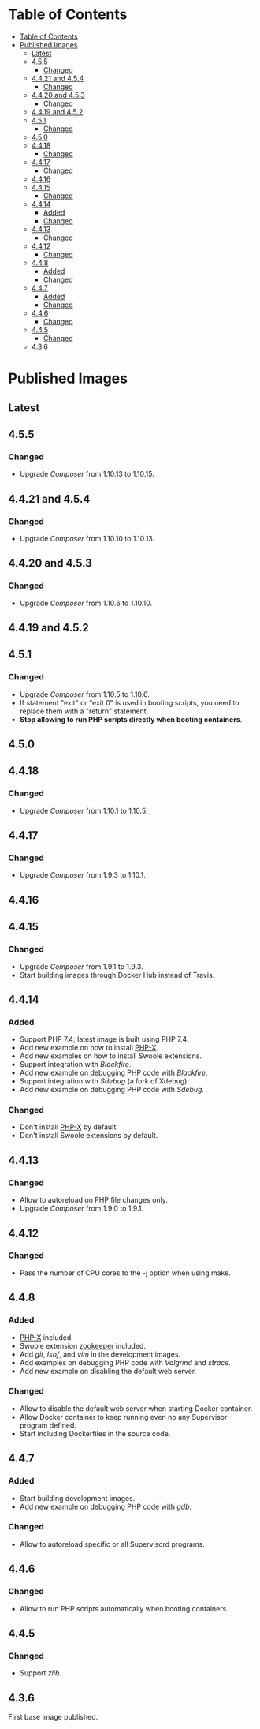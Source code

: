 Table of Contents
=================

   * [Table of Contents](#table-of-contents)
   * [Published Images](#published-images)
      * [Latest](#latest)
      * [4.5.5](#455)
         * [Changed](#changed)
      * [4.4.21 and 4.5.4](#4421-and-454)
         * [Changed](#changed-1)
      * [4.4.20 and 4.5.3](#4420-and-453)
         * [Changed](#changed-2)
      * [4.4.19 and 4.5.2](#4419-and-452)
      * [4.5.1](#451)
         * [Changed](#changed-3)
      * [4.5.0](#450)
      * [4.4.18](#4418)
         * [Changed](#changed-4)
      * [4.4.17](#4417)
         * [Changed](#changed-5)
      * [4.4.16](#4416)
      * [4.4.15](#4415)
         * [Changed](#changed-6)
      * [4.4.14](#4414)
         * [Added](#added)
         * [Changed](#changed-7)
      * [4.4.13](#4413)
         * [Changed](#changed-8)
      * [4.4.12](#4412)
         * [Changed](#changed-9)
      * [4.4.8](#448)
         * [Added](#added-1)
         * [Changed](#changed-10)
      * [4.4.7](#447)
         * [Added](#added-2)
         * [Changed](#changed-11)
      * [4.4.6](#446)
         * [Changed](#changed-12)
      * [4.4.5](#445)
         * [Changed](#changed-13)
      * [4.3.6](#436)

# Published Images

## Latest

## 4.5.5

### Changed
- Upgrade _Composer_ from 1.10.13 to 1.10.15.

## 4.4.21 and 4.5.4

### Changed
- Upgrade _Composer_ from 1.10.10 to 1.10.13.

## 4.4.20 and 4.5.3

### Changed
- Upgrade _Composer_ from 1.10.6 to 1.10.10.

## 4.4.19 and 4.5.2

## 4.5.1

### Changed
- Upgrade _Composer_ from 1.10.5 to 1.10.6.
- If statement "exit" or "exit 0" is used in booting scripts, you need to replace them with a "return" statement.
- **Stop allowing to run PHP scripts directly when booting containers**.

## 4.5.0

## 4.4.18

### Changed
- Upgrade _Composer_ from 1.10.1 to 1.10.5.

## 4.4.17

### Changed
- Upgrade _Composer_ from 1.9.3 to 1.10.1.

## 4.4.16

## 4.4.15

### Changed
- Upgrade _Composer_ from 1.9.1 to 1.9.3.
- Start building images through Docker Hub instead of Travis.

## 4.4.14

### Added
- Support PHP 7.4; latest image is built using PHP 7.4.
- Add new example on how to install [PHP-X](https://github.com/swoole/phpx).
- Add new examples on how to install Swoole extensions.
- Support integration with _Blackfire_.
- Add new example on debugging PHP code with _Blackfire_.
- Support integration with _Sdebug_ (a fork of Xdebug).
- Add new example on debugging PHP code with _Sdebug_.

### Changed
- Don't install [PHP-X](https://github.com/swoole/phpx) by default.
- Don't install Swoole extensions by default.

## 4.4.13

### Changed
- Allow to autoreload on PHP file changes only.
- Upgrade _Composer_ from 1.9.0 to 1.9.1.

## 4.4.12

### Changed
- Pass the number of CPU cores to the -j option when using make.

## 4.4.8

### Added
- [PHP-X](https://github.com/swoole/phpx) included.
- Swoole extension [zookeeper](https://github.com/swoole/ext-zookeeper) included.
- Add _git_, _lsof_, and _vim_ in the development images.
- Add examples on debugging PHP code with _Valgrind_ and _strace_.
- Add new example on disabling the default web server.

### Changed
- Allow to disable the default web server when starting Docker container.
- Allow Docker container to keep running even no any Supervisor program defined.
- Start including Dockerfiles in the source code.

## 4.4.7

### Added
- Start building development images.
- Add new example on debugging PHP code with _gdb_.

### Changed
- Allow to autoreload specific or all Supervisord programs.

## 4.4.6

### Changed
- Allow to run PHP scripts automatically when booting containers.

## 4.4.5

### Changed
- Support _zlib_.

## 4.3.6

First base image published.
